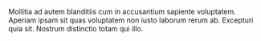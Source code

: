 Mollitia ad autem blanditiis cum in accusantium sapiente voluptatem. Aperiam ipsam sit quas voluptatem non iusto laborum rerum ab. Excepturi quia sit. Nostrum distinctio totam qui illo.